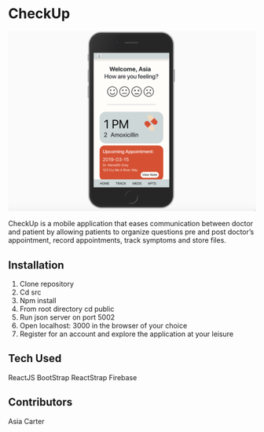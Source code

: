 # CheckUp

![alt text](CheckUp.png)

CheckUp is a mobile application that eases communication between doctor and patient by allowing patients to organize questions pre and post doctor’s appointment, record appointments, track symptoms and store files.

## Installation

1. Clone repository
1. Cd src
1. Npm install
1. From root directory cd public
1. Run json server on port 5002
1. Open localhost: 3000 in the browser of your choice
1. Register for an account and explore the application at your leisure

## Tech Used

ReactJS
BootStrap
ReactStrap
Firebase

## Contributors
Asia Carter
